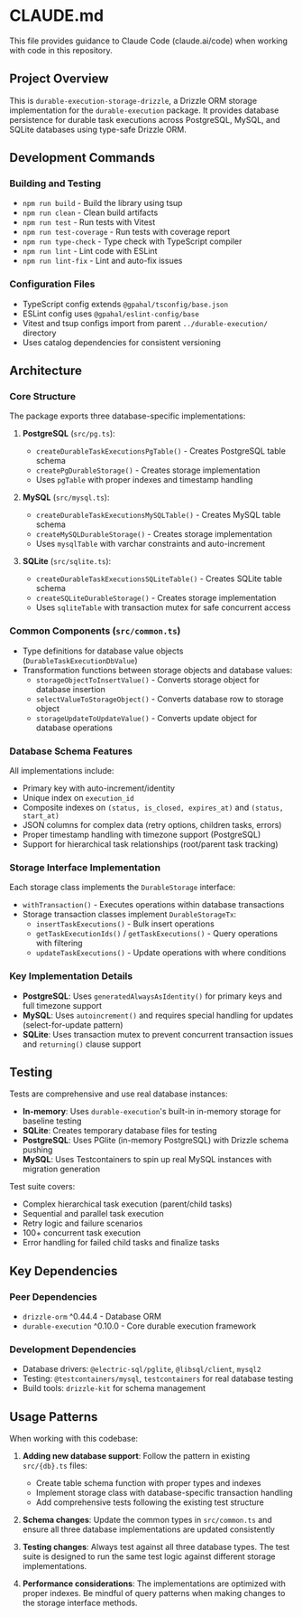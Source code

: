 # CLAUDE.md

This file provides guidance to Claude Code (claude.ai/code) when working with code in this repository.

## Project Overview

This is `durable-execution-storage-drizzle`, a Drizzle ORM storage implementation for the `durable-execution` package. It provides database persistence for durable task executions across PostgreSQL, MySQL, and SQLite databases using type-safe Drizzle ORM.

## Development Commands

### Building and Testing

- `npm run build` - Build the library using tsup
- `npm run clean` - Clean build artifacts
- `npm run test` - Run tests with Vitest
- `npm run test-coverage` - Run tests with coverage report
- `npm run type-check` - Type check with TypeScript compiler
- `npm run lint` - Lint code with ESLint
- `npm run lint-fix` - Lint and auto-fix issues

### Configuration Files

- TypeScript config extends `@gpahal/tsconfig/base.json`
- ESLint config uses `@gpahal/eslint-config/base`
- Vitest and tsup configs import from parent `../durable-execution/` directory
- Uses catalog dependencies for consistent versioning

## Architecture

### Core Structure

The package exports three database-specific implementations:

1. **PostgreSQL** (`src/pg.ts`):
   - `createDurableTaskExecutionsPgTable()` - Creates PostgreSQL table schema
   - `createPgDurableStorage()` - Creates storage implementation
   - Uses `pgTable` with proper indexes and timestamp handling

2. **MySQL** (`src/mysql.ts`):
   - `createDurableTaskExecutionsMySQLTable()` - Creates MySQL table schema
   - `createMySQLDurableStorage()` - Creates storage implementation
   - Uses `mysqlTable` with varchar constraints and auto-increment

3. **SQLite** (`src/sqlite.ts`):
   - `createDurableTaskExecutionsSQLiteTable()` - Creates SQLite table schema
   - `createSQLiteDurableStorage()` - Creates storage implementation
   - Uses `sqliteTable` with transaction mutex for safe concurrent access

### Common Components (`src/common.ts`)

- Type definitions for database value objects (`DurableTaskExecutionDbValue`)
- Transformation functions between storage objects and database values:
  - `storageObjectToInsertValue()` - Converts storage object for database insertion
  - `selectValueToStorageObject()` - Converts database row to storage object
  - `storageUpdateToUpdateValue()` - Converts update object for database operations

### Database Schema Features

All implementations include:

- Primary key with auto-increment/identity
- Unique index on `execution_id`
- Composite indexes on `(status, is_closed, expires_at)` and `(status, start_at)`
- JSON columns for complex data (retry options, children tasks, errors)
- Proper timestamp handling with timezone support (PostgreSQL)
- Support for hierarchical task relationships (root/parent task tracking)

### Storage Interface Implementation

Each storage class implements the `DurableStorage` interface:

- `withTransaction()` - Executes operations within database transactions
- Storage transaction classes implement `DurableStorageTx`:
  - `insertTaskExecutions()` - Bulk insert operations
  - `getTaskExecutionIds()` / `getTaskExecutions()` - Query operations with filtering
  - `updateTaskExecutions()` - Update operations with where conditions

### Key Implementation Details

- **PostgreSQL**: Uses `generatedAlwaysAsIdentity()` for primary keys and full timezone support
- **MySQL**: Uses `autoincrement()` and requires special handling for updates (select-for-update pattern)
- **SQLite**: Uses transaction mutex to prevent concurrent transaction issues and `returning()` clause support

## Testing

Tests are comprehensive and use real database instances:

- **In-memory**: Uses `durable-execution`'s built-in in-memory storage for baseline testing
- **SQLite**: Creates temporary database files for testing
- **PostgreSQL**: Uses PGlite (in-memory PostgreSQL) with Drizzle schema pushing
- **MySQL**: Uses Testcontainers to spin up real MySQL instances with migration generation

Test suite covers:

- Complex hierarchical task execution (parent/child tasks)
- Sequential and parallel task execution
- Retry logic and failure scenarios
- 100+ concurrent task execution
- Error handling for failed child tasks and finalize tasks

## Key Dependencies

### Peer Dependencies

- `drizzle-orm` ^0.44.4 - Database ORM
- `durable-execution` ^0.10.0 - Core durable execution framework

### Development Dependencies

- Database drivers: `@electric-sql/pglite`, `@libsql/client`, `mysql2`
- Testing: `@testcontainers/mysql`, `testcontainers` for real database testing
- Build tools: `drizzle-kit` for schema management

## Usage Patterns

When working with this codebase:

1. **Adding new database support**: Follow the pattern in existing `src/{db}.ts` files:
   - Create table schema function with proper types and indexes
   - Implement storage class with database-specific transaction handling
   - Add comprehensive tests following the existing test structure

2. **Schema changes**: Update the common types in `src/common.ts` and ensure all three database implementations are updated consistently

3. **Testing changes**: Always test against all three database types. The test suite is designed to run the same test logic against different storage implementations.

4. **Performance considerations**: The implementations are optimized with proper indexes. Be mindful of query patterns when making changes to the storage interface methods.
